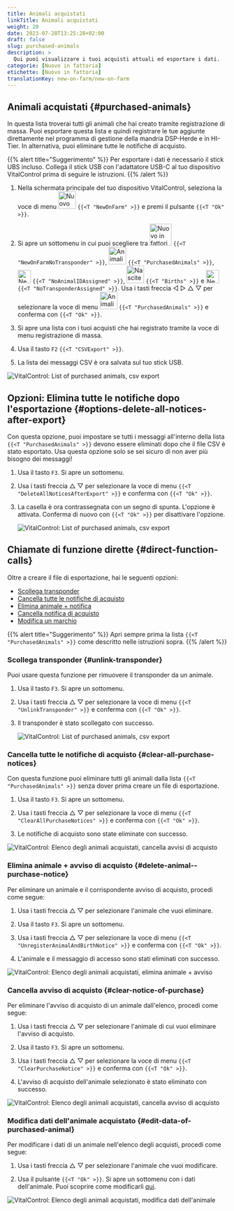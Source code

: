 ```yaml
---
title: Animali acquistati
linkTitle: Animali acquistati
weight: 20
date: 2023-07-28T13:25:28+02:00
draft: false
slug: purchased-animals
description: >
  Qui puoi visualizzare i tuoi acquisti attuali ed esportare i dati.
categorie: [Nuovo in fattoria]
etichette: [Nuovo in fattoria]
translationKey: new-on-farm/new-on-farm
---
```

## Animali acquistati {#purchased-animals}

In questa lista troverai tutti gli animali che hai creato tramite registrazione di massa. Puoi esportare questa lista e quindi registrare le tue aggiunte direttamente nel programma di gestione della mandria DSP-Herde e in HI-Tier. In alternativa, puoi eliminare tutte le notifiche di acquisto.

{{% alert title="Suggerimento" %}}
Per esportare i dati è necessario il stick UBS incluso. Collega il stick USB con l'adattatore USB-C al tuo dispositivo VitalControl prima di seguire le istruzioni.
{{% /alert %}}

1. Nella schermata principale del tuo dispositivo VitalControl, seleziona la voce di menu <img src="/icons/main/new-on-farm.svg" width="40" align="bottom" alt="Nuovo in fattoria" /> `{{<T "NewOnFarm" >}}` e premi il pulsante `{{<T "Ok" >}}`.

2.  Si apre un sottomenu in cui puoi scegliere tra <img src="/icons/registration/new-on-farm-no-transponder.svg" width="50" align="bottom" alt="Nuovo in fattoria, senza transponder" /> `{{<T "NewOnFarmNoTransponder" >}}`, <img src="/icons/main/new-on-farm.svg" width="40" align="bottom" alt="Animali acquistati" /> `{{<T "PurchasedAnimals" >}}`, <img src="/icons/registration/no-eartag-number.svg" width="30" align="bottom" alt="Nessun ID nazionale assegnato" /> `{{<T "NoAnimalIDAssigned" >}}`, <img src="/icons/main/births.svg" width="40" align="bottom" alt="Nascite" /> `{{<T "Births" >}}` e <img src="/icons/registration/no-transponder.svg" width="30" align="bottom" alt="Nessun transponder assegnato" /> `{{<T "NoTransponderAssigned" >}}`. Usa i tasti freccia ◁ ▷ △ ▽ per selezionare la voce di menu <img src="/icons/main/new-on-farm.svg" width="40" align="bottom" alt="Animali acquistati" /> `{{<T "PurchasedAnimals" >}}` e conferma con `{{<T "Ok" >}}`.

3. Si apre una lista con i tuoi acquisti che hai registrato tramite la voce di menu registrazione di massa.

4. Usa il tasto `F2` `{{<T "CSVExport" >}}`.

5. La lista dei messaggi CSV è ora salvata sul tuo stick USB.

![VitalControl: List of purchased animals, csv export](../images/purchasedanimals.png "Purchased animals, csv export ")

## Opzioni: Elimina tutte le notifiche dopo l'esportazione {#options-delete-all-notices-after-export}

Con questa opzione, puoi impostare se tutti i messaggi all'interno della lista `{{<T "PurchasedAnimals" >}}` devono essere eliminati dopo che il file CSV è stato esportato. Usa questa opzione solo se sei sicuro di non aver più bisogno dei messaggi!

1. Usa il tasto `F3`. Si apre un sottomenu.

2. Usa i tasti freccia △ ▽ per selezionare la voce di menu `{{<T "DeleteAllNoticesAfterExport" >}}` e conferma con `{{<T "Ok" >}}`.

3. La casella è ora contrassegnata con un segno di spunta. L'opzione è attivata. Conferma di nuovo con `{{<T "Ok" >}}` per disattivare l'opzione.

    ![VitalControl: List of purchased animals, csv export](../images/delete-all.png "Delete all notices after export")    

## Chiamate di funzione dirette {#direct-function-calls}

Oltre a creare il file di esportazione, hai le seguenti opzioni:

- [Scollega transponder](#unlink-transponder)
- [Cancella tutte le notifiche di acquisto](#clear-all-purchase-notices)
- [Elimina animale + notifica](#delete-animal--purchase-notice)
- [Cancella notifica di acquisto](#clear-notice-of-purchase)
- [Modifica un marchio](#edit-data-of-purchased-animal)

{{% alert title="Suggerimento" %}}
Apri sempre prima la lista `{{<T "PurchasedAnimals" >}}` come descritto nelle istruzioni sopra.
{{% /alert %}}

### Scollega transponder {#unlink-transponder}

Puoi usare questa funzione per rimuovere il transponder da un animale.

1. Usa il tasto `F3`. Si apre un sottomenu.

2. Usa i tasti freccia △ ▽ per selezionare la voce di menu `{{<T "UnlinkTransponder" >}}` e conferma con `{{<T "Ok" >}}`.

3. Il transponder è stato scollegato con successo.

    ![VitalControl: List of purchased animals, csv export](../images/unlink-transponder.png "Purchased animals, unlink transponder")

### Cancella tutte le notifiche di acquisto {#clear-all-purchase-notices}

Con questa funzione puoi eliminare tutti gli animali dalla lista `{{<T "PurchasedAnimals" >}}` senza dover prima creare un file di esportazione.

1. Usa il tasto `F3`. Si apre un sottomenu.

2. Usa i tasti freccia △ ▽ per selezionare la voce di menu `{{<T "ClearAllPurchaseNotices" >}}` e conferma con `{{<T "Ok" >}}`.

3. Le notifiche di acquisto sono state eliminate con successo.

![VitalControl: Elenco degli animali acquistati, cancella avvisi di acquisto](../images/clear.png "Cancella tutti gli avvisi di acquisto")

### Elimina animale + avviso di acquisto {#delete-animal--purchase-notice}

Per eliminare un animale e il corrispondente avviso di acquisto, procedi come segue:

1. Usa i tasti freccia △ ▽ per selezionare l'animale che vuoi eliminare.

2. Usa il tasto `F3`. Si apre un sottomenu.

3. Usa i tasti freccia △ ▽ per selezionare la voce di menu `{{<T "UnregisterAnimalAndBirthNotice" >}}` e conferma con `{{<T "Ok" >}}`.

4. L'animale e il messaggio di accesso sono stati eliminati con successo.

![VitalControl: Elenco degli animali acquistati, elimina animale + avviso](../images/delete.png "Elimina animale + avviso")

### Cancella avviso di acquisto {#clear-notice-of-purchase}

Per eliminare l'avviso di acquisto di un animale dall'elenco, procedi come segue:

1. Usa i tasti freccia △ ▽ per selezionare l'animale di cui vuoi eliminare l'avviso di acquisto.

2. Usa il tasto `F3`. Si apre un sottomenu.

3. Usa i tasti freccia △ ▽ per selezionare la voce di menu `{{<T "ClearPurchaseNotice" >}}` e conferma con `{{<T "Ok" >}}`.

4. L'avviso di acquisto dell'animale selezionato è stato eliminato con successo.

![VitalControl: Elenco degli animali acquistati, cancella avviso di acquisto](../images/clearnotice.png "Cancella avviso di acquisto")

### Modifica dati dell'animale acquistato {#edit-data-of-purchased-animal}

Per modificare i dati di un animale nell'elenco degli acquisti, procedi come segue:

1. Usa i tasti freccia △ ▽ per selezionare l'animale che vuoi modificare.

2. Usa il pulsante `{{<T "Ok" >}}`. Si apre un sottomenu con i dati dell'animale. Puoi scoprire come modificarli [qui](/it/docs/actions/edit/#edit-animal-data).

![VitalControl: Elenco degli animali acquistati, modifica dati dell'animale](../images/edit.png "Modifica dati dell'animale acquistato")
